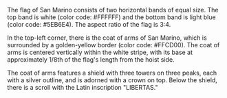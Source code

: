 The flag of San Marino consists of two horizontal bands of equal size. The top band is white (color code: #FFFFFF) and the bottom band is light blue (color code: #5EB6E4). The aspect ratio of the flag is 3:4.

In the top-left corner, there is the coat of arms of San Marino, which is surrounded by a golden-yellow border (color code: #FFCD00). The coat of arms is centered vertically within the white stripe, with its base at approximately 1/8th of the flag's length from the hoist side.

The coat of arms features a shield with three towers on three peaks, each with a silver outline, and is adorned with a crown on top. Below the shield, there is a scroll with the Latin inscription "LIBERTAS."